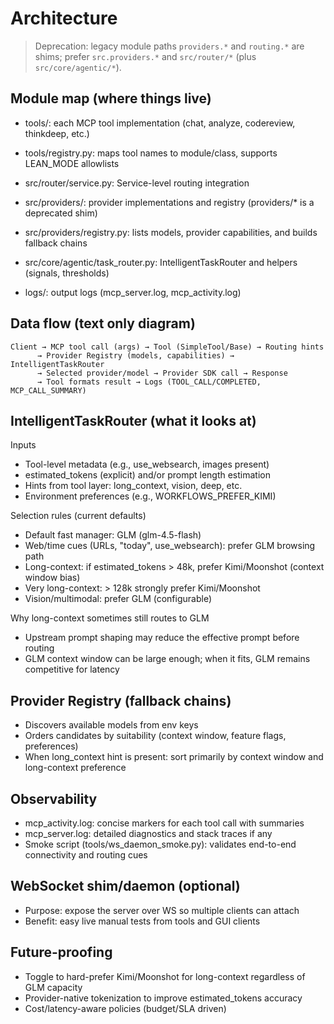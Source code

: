 # Architecture

> Deprecation: legacy module paths `providers.*` and `routing.*` are shims; prefer `src.providers.*` and `src/router/*` (plus `src/core/agentic/*`).


## Module map (where things live)
- tools/: each MCP tool implementation (chat, analyze, codereview, thinkdeep, etc.)
- tools/registry.py: maps tool names to module/class, supports LEAN_MODE allowlists
- src/router/service.py: Service-level routing integration

- src/providers/: provider implementations and registry (providers/* is a deprecated shim)
- src/providers/registry.py: lists models, provider capabilities, and builds fallback chains
- src/core/agentic/task_router.py: IntelligentTaskRouter and helpers (signals, thresholds)
- logs/: output logs (mcp_server.log, mcp_activity.log)

## Data flow (text only diagram)
```
Client → MCP tool call (args) → Tool (SimpleTool/Base) → Routing hints
      → Provider Registry (models, capabilities) → IntelligentTaskRouter
      → Selected provider/model → Provider SDK call → Response
      → Tool formats result → Logs (TOOL_CALL/COMPLETED, MCP_CALL_SUMMARY)
```

## IntelligentTaskRouter (what it looks at)
Inputs
- Tool-level metadata (e.g., use_websearch, images present)
- estimated_tokens (explicit) and/or prompt length estimation
- Hints from tool layer: long_context, vision, deep, etc.
- Environment preferences (e.g., WORKFLOWS_PREFER_KIMI)

Selection rules (current defaults)
- Default fast manager: GLM (glm-4.5-flash)
- Web/time cues (URLs, "today", use_websearch): prefer GLM browsing path
- Long-context: if estimated_tokens > 48k, prefer Kimi/Moonshot (context window bias)
- Very long-context: > 128k strongly prefer Kimi/Moonshot
- Vision/multimodal: prefer GLM (configurable)

Why long-context sometimes still routes to GLM
- Upstream prompt shaping may reduce the effective prompt before routing
- GLM context window can be large enough; when it fits, GLM remains competitive for latency

## Provider Registry (fallback chains)
- Discovers available models from env keys
- Orders candidates by suitability (context window, feature flags, preferences)
- When long_context hint is present: sort primarily by context window and long-context preference

## Observability
- mcp_activity.log: concise markers for each tool call with summaries
- mcp_server.log: detailed diagnostics and stack traces if any
- Smoke script (tools/ws_daemon_smoke.py): validates end-to-end connectivity and routing cues

## WebSocket shim/daemon (optional)
- Purpose: expose the server over WS so multiple clients can attach
- Benefit: easy live manual tests from tools and GUI clients

## Future-proofing
- Toggle to hard-prefer Kimi/Moonshot for long-context regardless of GLM capacity
- Provider-native tokenization to improve estimated_tokens accuracy
- Cost/latency-aware policies (budget/SLA driven)
